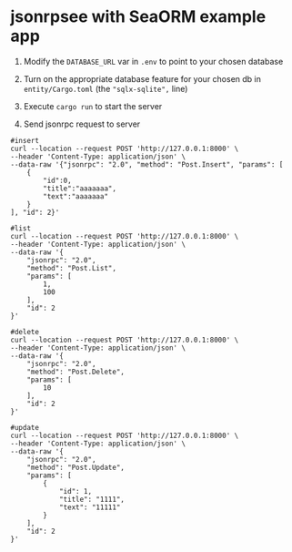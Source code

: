 # jsonrpsee with SeaORM example app

1. Modify the `DATABASE_URL` var in `.env` to point to your chosen database

1. Turn on the appropriate database feature for your chosen db in `entity/Cargo.toml` (the `"sqlx-sqlite",` line)

1. Execute `cargo run` to start the server

2. Send jsonrpc request to server

```shell
#insert
curl --location --request POST 'http://127.0.0.1:8000' \
--header 'Content-Type: application/json' \
--data-raw '{"jsonrpc": "2.0", "method": "Post.Insert", "params": [
    {
        "id":0,
        "title":"aaaaaaa",
        "text":"aaaaaaa"
    }
], "id": 2}'

#list 
curl --location --request POST 'http://127.0.0.1:8000' \
--header 'Content-Type: application/json' \
--data-raw '{
    "jsonrpc": "2.0",
    "method": "Post.List",
    "params": [
        1,
        100
    ],
    "id": 2
}'

#delete 
curl --location --request POST 'http://127.0.0.1:8000' \
--header 'Content-Type: application/json' \
--data-raw '{
    "jsonrpc": "2.0",
    "method": "Post.Delete",
    "params": [
        10
    ],
    "id": 2
}'

#update
curl --location --request POST 'http://127.0.0.1:8000' \
--header 'Content-Type: application/json' \
--data-raw '{
    "jsonrpc": "2.0",
    "method": "Post.Update",
    "params": [
        {
            "id": 1,
            "title": "1111",
            "text": "11111"
        }
    ],
    "id": 2
}'

```